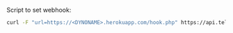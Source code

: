 Script to set webhook:

```bash
curl -F "url=https://<DYNONAME>.herokuapp.com/hook.php" https://api.telegram.org/bot<TOKEN>/setWebhook
```
